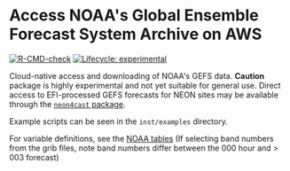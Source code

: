 # Access NOAA's Global Ensemble Forecast System Archive on AWS

<!-- badges: start -->
[![R-CMD-check](https://github.com/eco4cast/gefs4cast/actions/workflows/R-CMD-check.yaml/badge.svg)](https://github.com/eco4cast/gefs4cast/actions/workflows/R-CMD-check.yaml)
[![Lifecycle: experimental](https://img.shields.io/badge/lifecycle-experimental-orange.svg)](https://lifecycle.r-lib.org/articles/stages.html#experimental)
<!-- badges: end -->

Cloud-native access and downloading of NOAA's GEFS data. **Caution** package is highly experimental and not yet suitable for general use.  Direct access to EFI-processed GEFS forecasts for NEON sites may be available through the [`neon4cast` package](https://github.com/eco4cast/neon4cast).

Example scripts can be seen in the `inst/examples` directory.

For variable definitions, see the [NOAA tables](https://www.nco.ncep.noaa.gov/pmb/products/gens/gec00.t00z.pgrb2a.0p50.f000.shtml) (If selecting band numbers from the grib files, note band numbers differ between the 000 hour and > 003 forecast)
